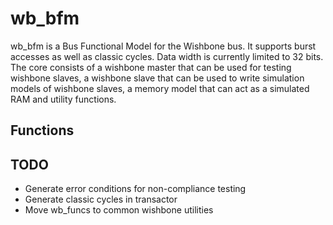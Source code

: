wb_bfm
======

wb_bfm is a Bus Functional Model for the Wishbone bus. It supports burst accesses as well as classic cycles. Data width is
currently limited to 32 bits. The core consists of a wishbone master that can be used for testing wishbone slaves, 
a wishbone slave that can be used to write simulation models of wishbone slaves, 
a memory model that can act as a simulated RAM and utility functions.

Functions
---------

TODO
----

- Generate error conditions for non-compliance testing
- Generate classic cycles in transactor
- Move wb_funcs to common wishbone utilities

